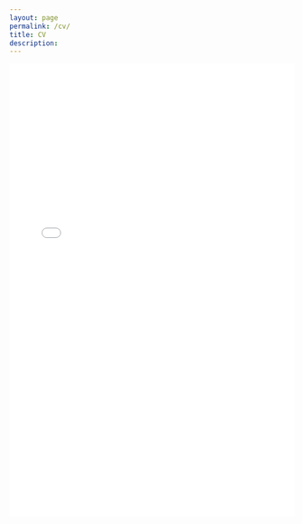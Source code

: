 ```yaml
---
layout: page
permalink: /cv/
title: CV
description: 
---
```


<iframe
  src="{{ site.baseurl }}/assets/Yuejia_CV_Jan_2025.pdf"
  width="100%"
  height="800px"
  style="border: none;">
</iframe>
